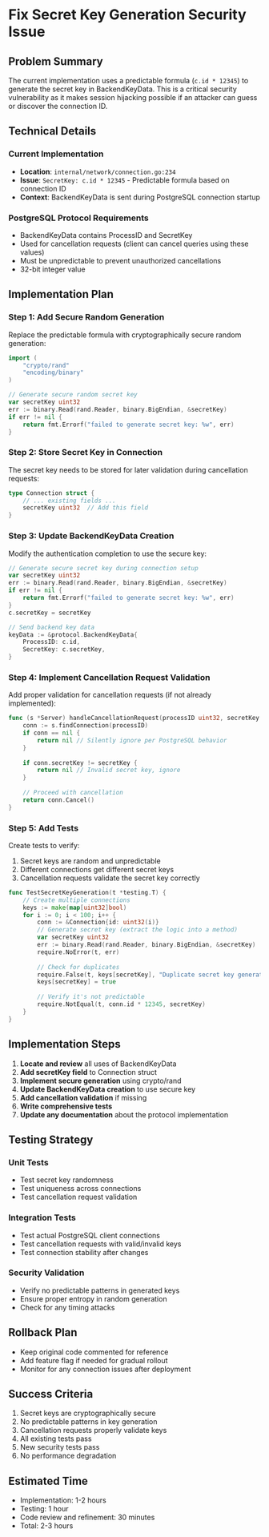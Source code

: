 # Fix Secret Key Generation Security Issue

## Problem Summary

The current implementation uses a predictable formula (`c.id * 12345`) to generate the secret key in BackendKeyData. This is a critical security vulnerability as it makes session hijacking possible if an attacker can guess or discover the connection ID.

## Technical Details

### Current Implementation
- **Location**: `internal/network/connection.go:234`
- **Issue**: `SecretKey: c.id * 12345` - Predictable formula based on connection ID
- **Context**: BackendKeyData is sent during PostgreSQL connection startup

### PostgreSQL Protocol Requirements
- BackendKeyData contains ProcessID and SecretKey
- Used for cancellation requests (client can cancel queries using these values)
- Must be unpredictable to prevent unauthorized cancellations
- 32-bit integer value

## Implementation Plan

### Step 1: Add Secure Random Generation
Replace the predictable formula with cryptographically secure random generation:

```go
import (
    "crypto/rand"
    "encoding/binary"
)

// Generate secure random secret key
var secretKey uint32
err := binary.Read(rand.Reader, binary.BigEndian, &secretKey)
if err != nil {
    return fmt.Errorf("failed to generate secret key: %w", err)
}
```

### Step 2: Store Secret Key in Connection
The secret key needs to be stored for later validation during cancellation requests:

```go
type Connection struct {
    // ... existing fields ...
    secretKey uint32  // Add this field
}
```

### Step 3: Update BackendKeyData Creation
Modify the authentication completion to use the secure key:

```go
// Generate secure secret key during connection setup
var secretKey uint32
err := binary.Read(rand.Reader, binary.BigEndian, &secretKey)
if err != nil {
    return fmt.Errorf("failed to generate secret key: %w", err)
}
c.secretKey = secretKey

// Send backend key data
keyData := &protocol.BackendKeyData{
    ProcessID: c.id,
    SecretKey: c.secretKey,
}
```

### Step 4: Implement Cancellation Request Validation
Add proper validation for cancellation requests (if not already implemented):

```go
func (s *Server) handleCancellationRequest(processID uint32, secretKey uint32) error {
    conn := s.findConnection(processID)
    if conn == nil {
        return nil // Silently ignore per PostgreSQL behavior
    }
    
    if conn.secretKey != secretKey {
        return nil // Invalid secret key, ignore
    }
    
    // Proceed with cancellation
    return conn.Cancel()
}
```

### Step 5: Add Tests
Create tests to verify:
1. Secret keys are random and unpredictable
2. Different connections get different secret keys
3. Cancellation requests validate the secret key correctly

```go
func TestSecretKeyGeneration(t *testing.T) {
    // Create multiple connections
    keys := make(map[uint32]bool)
    for i := 0; i < 100; i++ {
        conn := &Connection{id: uint32(i)}
        // Generate secret key (extract the logic into a method)
        var secretKey uint32
        err := binary.Read(rand.Reader, binary.BigEndian, &secretKey)
        require.NoError(t, err)
        
        // Check for duplicates
        require.False(t, keys[secretKey], "Duplicate secret key generated")
        keys[secretKey] = true
        
        // Verify it's not predictable
        require.NotEqual(t, conn.id * 12345, secretKey)
    }
}
```

## Implementation Steps

1. **Locate and review** all uses of BackendKeyData
2. **Add secretKey field** to Connection struct
3. **Implement secure generation** using crypto/rand
4. **Update BackendKeyData creation** to use secure key
5. **Add cancellation validation** if missing
6. **Write comprehensive tests**
7. **Update any documentation** about the protocol implementation

## Testing Strategy

### Unit Tests
- Test secret key randomness
- Test uniqueness across connections
- Test cancellation request validation

### Integration Tests
- Test actual PostgreSQL client connections
- Test cancellation requests with valid/invalid keys
- Test connection stability after changes

### Security Validation
- Verify no predictable patterns in generated keys
- Ensure proper entropy in random generation
- Check for any timing attacks

## Rollback Plan
- Keep original code commented for reference
- Add feature flag if needed for gradual rollout
- Monitor for any connection issues after deployment

## Success Criteria
1. Secret keys are cryptographically secure
2. No predictable patterns in key generation
3. Cancellation requests properly validate keys
4. All existing tests pass
5. New security tests pass
6. No performance degradation

## Estimated Time
- Implementation: 1-2 hours
- Testing: 1 hour
- Code review and refinement: 30 minutes
- Total: 2-3 hours